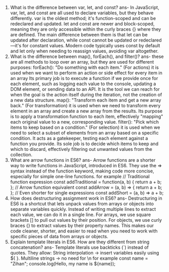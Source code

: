 1.	What is the difference between var, let, and const? ans-
In JavaScript, var, let, and const are all used to declare variables, but they behave differently. var is the oldest method; it's function-scoped and can be redeclared and updated. let and const are newer and block-scoped, meaning they are only accessible within the curly braces {} where they are defined. The main difference between them is that let can be updated after declaration, while const cannot be updated or redeclared—it's for constant values. Modern code typically uses const by default and let only when needing to reassign values, avoiding var altogether.
2.	What is the difference between map(), forEach(), and filter()?
ans- these are all methods to loop over an array, but they are used for different purposes:
forEach(): "Do something with each item." (For actions) it is used when we want to perform an action or side effect for every item in an array Its primary job is to execute a function if we provide once for each element, such as logging each value to the console, updating a DOM element, or sending data to an API. It is the tool we can reach for when the goal is the action itself during the iteration, not the creation of a new data structure.
map(): "Transform each item and get a new array back." (For transformation)
it is used when we need to transform every element in an array and create a new array from the results. Its purpose is to apply a transformation function to each item, effectively "mapping" each original value to a new, corresponding value.
filter(): "Pick which items to keep based on a condition." (For selection)
it is used when we need to select a subset of elements from an array based on a specific condition. It acts as a gatekeeper, testing each element against a function you provide. Its sole job is to decide which items to keep and which to discard, effectively filtering out unwanted values from the collection.
3.	What are arrow functions in ES6?
ans- Arrow functions are a shorter way to write functions in JavaScript, introduced in ES6. They use the => syntax instead of the function keyword, making code more concise, especially for simple one-line functions.
for example
// Traditional function expression const addTraditional = function(a, b) { return a + b; };
// Arrow function equivalent const addArrow = (a, b) => { return a + b; };
// Even shorter for single expressions const addShort = (a, b) => a + b;
4.	How does destructuring assignment work in ES6?
ans- Destructuring in ES6 is a shortcut that lets unpack values from arrays or objects into separate variables quickly. Instead of writing multiple lines to extract each value, we can do it in a single line. For arrays, we use square brackets [] to pull out values by their position. For objects, we use curly braces {} to extract values by their property names. This makes our code cleaner, shorter, and easier to read when you need to work with specific pieces of data from arrays or objects.
5.	Explain template literals in ES6. How are they different from string concatenation?
ans- Template literals use backticks (`) instead of quotes. They allow: String interpolation → insert variables easily using ${ }. Multiline strings → no need for \n
for example
const name = "Zihan"; console.log(Hello, my name is ${name});

